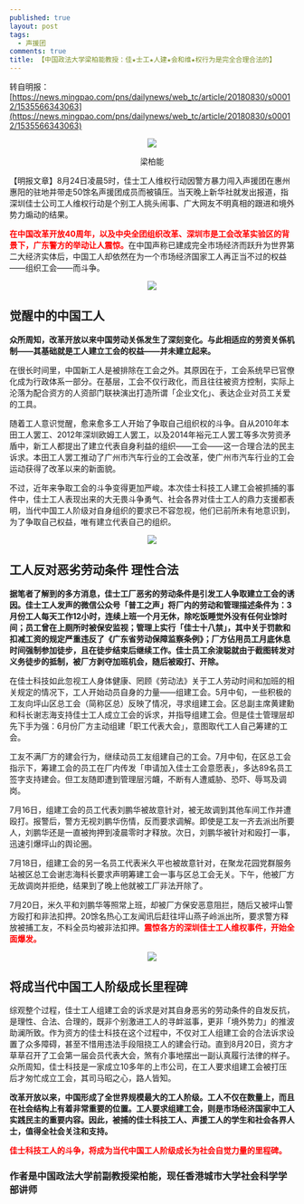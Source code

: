 ```yaml
---
published: true
layout: post
tags:
  - 声援团
comments: true
title: 【中国政法大学梁柏能教授：佳★士工★人建★会和维★权行为是完全合理合法的】
---
```


转自明报：[https://news.mingpao.com/pns/dailynews/web_tc/article/20180830/s00012/1535566343063](https://news.mingpao.com/pns/dailynews/web_tc/article/20180830/s00012/1535566343063)

<p align="center"> <img src="http://web82870.vhost018.cn/uploads/allimg/121107/1-12110G430180-L.jpg"> </p>
<p style="text-align:center;">梁柏能</p>

【明报文章】8月24日凌晨5时，佳士工人维权行动因警方暴力闯入声援团在惠州惠阳的驻地并带走50馀名声援团成员而被镇压。当天晚上新华社就发出报道，指深圳佳士公司工人维权行动是个别工人挑头闹事、广大网友不明真相的跟进和境外势力煽动的结果。

<span style="color:red;font-weight:bold">在中国改革开放40周年，以及中央全团组织改革、深圳市是工会改革实验区的背景下，广东警方的举动让人震惊。</span>在中国声称已建成完全市场经济而跃升为世界第二大经济实体后，中国工人却依然在为一个市场经济国家工人再正当不过的权益——组织工会——而斗争。

<p align="center"> <img src="https://photo.ishield.cn/pic/5b8c97429dc6d611b60ee2ab"> </p>

## 觉醒中的中国工人

**众所周知，改革开放以来中国劳动关係发生了深刻变化。与此相适应的劳资关係机制——其基础就是工人建立工会的权益——并未建立起来。**

在很长时间里，中国新工人是被排除在工会之外。其原因在于，工会系统早已官僚化成为行政体系一部分。在基层，工会不仅行政化，而且往往被资方控制，实际上沦落为配合资方的人资部门联袂演出打造所谓「企业文化」、表达企业对员工关爱的工具。

随着工人意识觉醒，愈来愈多工人开始了争取自己组织权的斗争。自从2010年本田工人罢工、2012年深圳欧姆工人罢工，以及2014年裕元工人罢工等多次劳资矛盾中，新工人都提出了建立代表自身利益的组织——工会——这一合理合法的民主诉求。本田工人罢工推动了广州市汽车行业的工会改革，使广州市汽车行业的工会运动获得了改革以来的新面貌。

不过，近年来争取工会的斗争变得更加严峻。本次佳士科技工人建工会被抓捕的事件中，佳士工人表现出来的大无畏斗争勇气、社会各界对佳士工人的鼎力支援都表明，当代中国工人阶级对自身组织的要求已不容忽视，他们已前所未有地意识到，为了争取自己权益，唯有建立代表自己的组织。

<p align="center"> <img src="https://photo.ishield.cn/pic/5b8c98dc9dc6d611b60ee2ad"> </p>

## 工人反对恶劣劳动条件 理性合法

**据笔者了解到的多方消息，佳士工厂恶劣的劳动条件是引发工人争取建立工会的诱因。佳士工人发声的微信公众号「普工之声」将厂内的劳动和管理描述条件为：3月份工人每天工作12小时，连续上班一个月无休，除吃饭睡觉外没有任何业馀时间；员工曾在上厕所时被保安监视；管理上实行「佳士十八禁」，其中关于罚款和扣减工资的规定严重违反了《广东省劳动保障监察条例》；厂方佔用员工月底休息时间强制参加徒步，且在徒步结束后继续工作。佳士员工余浚聪就由于截图转发对义务徒步的抵制，被厂方剥夺加班机会，随后被殴打、开除。**

在佳士科技如此忽视工人身体健康、罔顾《劳动法》关于工人劳动时间和加班的相关规定的情况下，工人开始动员自身的力量——组建工会。5月中旬，一些积极的工友向坪山区总工会（简称区总）反映了情况，寻求组建工会。区总副主席黄建勳和科长谢志海支持佳士工人成立工会的诉求，并指导组建工会。但是佳士管理层却先下手为强：6月份厂方主动组建「职工代表大会」，意图取代工人自己筹建的工会。

工友不满厂方的建会行为，继续动员工友组建自己的工会。7月中旬，在区总工会指示下，筹建工会的员工在厂内传发「申请加入佳士工会意愿表」，多达89名员工签字支持建会。但工友随即遭到管理层污衊，不断有人遭威胁、恐吓、辱骂及调岗。

7月16日，组建工会的员工代表刘鹏华被故意针对，被无故调到其他车间工作并遭殴打。报警后，警方无视刘鹏华伤情，反而要求调解。即使是工友一齐去派出所要人，刘鹏华还是一直被拘押到凌晨零时才释放。次日，刘鹏华被针对和殴打一事，迅速引爆坪山的舆论圈。

7月18日，组建工会的另一名员工代表米久平也被故意针对，在聚龙花园党群服务站被区总工会谢志海科长要求声明筹建工会一事与区总工会无关。下午，他被厂方无故调岗并拒绝，结果到了晚上他就被工厂非法开除了。

7月20日，米久平和刘鹏华等照常上班，却被厂方保安恶意阻拦，随后又被坪山警方殴打和非法扣押。20馀名热心工友闻讯后赶往坪山燕子岭派出所，要求警方释放被捕工友，不料全员均被非法扣押。<span style="color:red;font-weight:bold">震惊各方的深圳佳士工人维权事件，开始全面爆发。</span>

<p align="center"> <img src="https://photo.ishield.cn/pic/5b8c991f9dc6d611b60ee2ae"> </p>

## 将成当代中国工人阶级成长里程碑

综观整个过程，佳士工人组建工会的诉求是对其自身恶劣的劳动条件的自发反抗，是理性、合法、合理的，既非个别激进工人的寻衅滋事，更非「境外势力」的推波助澜所致。作为资方的佳士科技在这个过程中，不仅对工人组建工会的合法诉求设置了众多障碍，甚至不惜用违法手段阻挠工人的建会行动。直到8月20日，资方才草草召开了工会第一届会员代表大会，煞有介事地摆出一副认真履行法律的样子。众所周知，佳士科技是一家成立10多年的上市公司，在工人要求组建工会被打压后才匆忙成立工会，其司马昭之心，路人皆知。

**改革开放以来，中国形成了全世界规模最大的工人阶级。工人不仅在数量上，而且在社会结构上有着非常重要的位置。工人要求组建工会，则是市场经济国家中工人实践民主的重要内容。因此，被捕的佳士科技工人、声援工人的学生和社会各界人士，值得全社会关注和支持。**

<span style="color:red;font-weight:bold">佳士科技工人的斗争，将成为当代中国工人阶级成长为社会自觉力量的里程碑。</span>

### 作者是中国政法大学前副教授梁柏能，现任香港城市大学社会科学学部讲师
